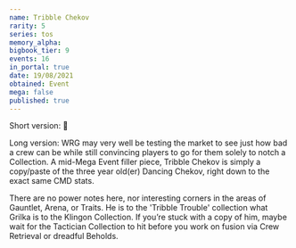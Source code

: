 ```yaml
---
name: Tribble Chekov
rarity: 5
series: tos
memory_alpha:
bigbook_tier: 9
events: 16
in_portal: true
date: 19/08/2021
obtained: Event
mega: false
published: true
---
```


Short version: 💩 

Long version: WRG may very well be testing the market to see just how bad a crew can be while still convincing players to go for them solely to notch a Collection. A mid-Mega Event filler piece, Tribble Chekov is simply a copy/paste of the three year old(er) Dancing Chekov, right down to the exact same CMD stats. 

There are no power notes here, nor interesting corners in the areas of Gauntlet, Arena, or Traits. He is to the 'Tribble Trouble' collection what Grilka is to the Klingon Collection. If you’re stuck with a copy of him, maybe wait for the Tactician Collection to hit before you work on fusion via Crew Retrieval or dreadful Beholds.
